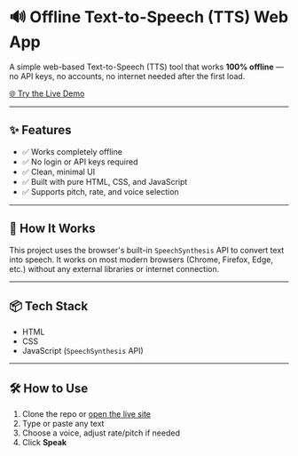 # 🔊 Offline Text-to-Speech (TTS) Web App

A simple web-based Text-to-Speech (TTS) tool that works **100% offline** — no API keys, no accounts, no internet needed after the first load.

[🌐 Try the Live Demo](https://naman9104.github.io/TTS/)

---

## ✨ Features

- ✅ Works completely offline
- ✅ No login or API keys required
- ✅ Clean, minimal UI
- ✅ Built with pure HTML, CSS, and JavaScript
- ✅ Supports pitch, rate, and voice selection

---

## 🚀 How It Works

This project uses the browser's built-in `SpeechSynthesis` API to convert text into speech. It works on most modern browsers (Chrome, Firefox, Edge, etc.) without any external libraries or internet connection.

---

## 📦 Tech Stack

- HTML
- CSS
- JavaScript (`SpeechSynthesis` API)

---

## 🛠️ How to Use

1. Clone the repo or [open the live site](https://naman9104.github.io/TTS/)
2. Type or paste any text
3. Choose a voice, adjust rate/pitch if needed
4. Click **Speak**





